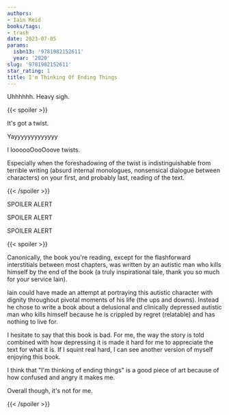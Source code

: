 ```yaml
---
authors:
- Iain Reid
books/tags:
- trash
date: 2023-07-05
params:
  isbn13: '9781982152611'
  year: '2020'
slug: '9781982152611'
star_rating: 1
title: I'm Thinking Of Ending Things
---
```


Uhhhhhh. Heavy sigh.

<!--more-->

{{< spoiler >}}

It's got a twist.

Yayyyyyyyyyyyyy

I loooooOooOoove twists.

Especially when the foreshadowing of the twist is indistinguishable from terrible writing (absurd internal monologues, nonsensical dialogue between characters) on your first, and probably last, reading of the text.

{{< /spoiler >}}

SPOILER ALERT

SPOILER ALERT

SPOILER ALERT

{{< spoiler >}}

Canonically, the book you're reading, except for the flashforward interstitials between most chapters, was written by an autistic man who kills himself by the end of the book (a truly inspirational tale, thank you so much for your service Iain).

Iain could have made an attempt at portraying this autistic character with dignity throughout pivotal moments of his life (the ups and downs). Instead he chose to write a book about a delusional and clinically depressed autistic man who kills himself because he is crippled by regret (relatable) and has nothing to live for.

I hesitate to say that this book is bad. For me, the way the story is told combined with how depressing it is made it hard for me to appreciate the text for what it is. If I squint real hard, I can see another version of myself enjoying this book.

I think that "I'm thinking of ending things" is a good piece of art because of how confused and angry it makes me.

Overall though, it's not for me.

{{< /spoiler >}}